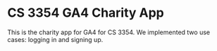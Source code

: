 # CS 3354 GA4 Charity App

This is the charity app for GA4 for CS 3354. We implemented two use cases: logging in and signing up.
